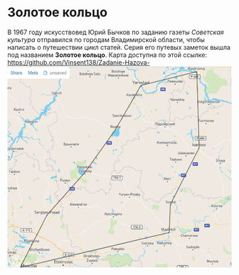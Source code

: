 # Золотое кольцо
В 1967 году искусствовед Юрий Бычков по заданию газеты 
*Советская культура* 
отправился по городам Владимирской области, чтобы написать о путешествии цикл статей. 
Серия его путевых заметок вышла под названием **Золотое кольцо**. 
Карта доступна по этой ссылке: https://github.com/Vinsent138/Zadanie-Hazova- 
![img](map.png)
